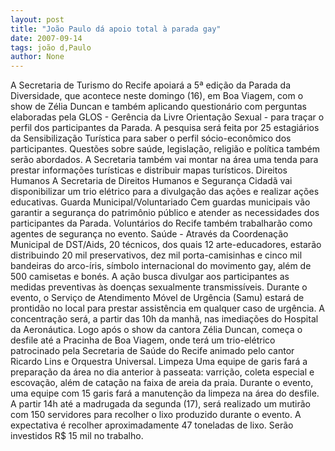 ```yaml
---
layout: post
title: "João Paulo dá apoio total à parada gay"
date: 2007-09-14
tags: joão d,Paulo
author: None
---
```

A Secretaria de Turismo do Recife apoiar&aacute; a 5&ordf; edi&ccedil;&atilde;o da Parada da Diversidade, que acontece neste domingo (16), em Boa Viagem, com o show de Z&eacute;lia Duncan e tamb&eacute;m aplicando question&aacute;rio com perguntas elaboradas pela GLOS - Ger&ecirc;ncia da Livre Orienta&ccedil;&atilde;o Sexual - para tra&ccedil;ar o perfil dos participantes da Parada. 
A pesquisa ser&aacute; feita por 25 estagi&aacute;rios da Sensibiliza&ccedil;&atilde;o Tur&iacute;stica para saber o perfil s&oacute;cio-econ&ocirc;mico dos participantes. Quest&otilde;es sobre sa&uacute;de, legisla&ccedil;&atilde;o, religi&atilde;o e pol&iacute;tica tamb&eacute;m ser&atilde;o abordados. A Secretaria tamb&eacute;m vai montar na &aacute;rea uma tenda para prestar informa&ccedil;&otilde;es tur&iacute;sticas e distribuir mapas tur&iacute;sticos.
Direitos Humanos 
A Secretaria de Direitos Humanos e Seguran&ccedil;a Cidad&atilde; vai disponibilizar um trio el&eacute;trico para a divulga&ccedil;&atilde;o das a&ccedil;&otilde;es e realizar a&ccedil;&otilde;es educativas.
Guarda Municipal/Voluntariado
Cem guardas municipais v&atilde;o garantir a seguran&ccedil;a do patrim&ocirc;nio p&uacute;blico e atender as necessidades dos participantes da Parada. Volunt&aacute;rios do Recife tamb&eacute;m trabalhar&atilde;o como agentes de seguran&ccedil;a no evento. Sa&uacute;de - Atrav&eacute;s da Coordena&ccedil;&atilde;o Municipal de DST/Aids, 20 t&eacute;cnicos, dos quais 12 arte-educadores, estar&atilde;o distribuindo 20 mil preservativos, dez mil porta-camisinhas e cinco mil bandeiras do arco-&iacute;ris, s&iacute;mbolo internacional do movimento gay, al&eacute;m de 500 camisetas e bon&eacute;s. A a&ccedil;&atilde;o busca divulgar aos participantes as medidas preventivas &agrave;s doen&ccedil;as sexualmente transmiss&iacute;veis. Durante o evento, o Servi&ccedil;o de
Atendimento M&oacute;vel de Urg&ecirc;ncia (Samu) estar&aacute; de prontid&atilde;o no local para prestar assist&ecirc;ncia em qualquer caso de urg&ecirc;ncia. A concentra&ccedil;&atilde;o ser&aacute;, a partir das 10h da manh&atilde;, nas imedia&ccedil;&otilde;es do Hospital da Aeron&aacute;utica. Logo ap&oacute;s o show da cantora Z&eacute;lia Duncan, come&ccedil;a o desfile at&eacute; a Pracinha de Boa Viagem, onde ter&aacute; um trio-el&eacute;trico patrocinado pela Secretaria de Sa&uacute;de do Recife animado pelo cantor Ricardo Lins e Orquestra Universal.
Limpeza
Uma equipe de garis far&aacute; a prepara&ccedil;&atilde;o da &aacute;rea no dia anterior &agrave; passeata: varri&ccedil;&atilde;o, coleta especial e escova&ccedil;&atilde;o, al&eacute;m de cata&ccedil;&atilde;o na faixa de areia da praia. Durante o evento, uma equipe com 15 garis far&aacute; a manuten&ccedil;&atilde;o da limpeza na &aacute;rea do desfile. A partir 14h at&eacute; a madrugada da segunda (17), ser&aacute; realizado um mutir&atilde;o com 150 servidores para recolher o lixo produzido durante o evento. A expectativa &eacute; recolher aproximadamente 47 toneladas de lixo. Ser&atilde;o investidos R$ 15 mil no trabalho. 